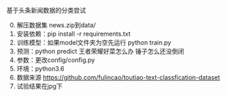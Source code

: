 基于头条新闻数据的分类尝试

0. 解压数据集 news.zip到data/
1. 安装依赖：pip install -r requirements.txt
2. 训练模型：如果model文件夹为空先运行 python train.py
3. 预测：python predict 王者荣耀好菜怎么办 锤子怎么还没倒闭
4. 参数：更改config/config.py
5. 环境：python3.6
6. 数据来源 https://github.com/fulincao/toutiao-text-classfication-dataset
7. 试验结果在jpg下
